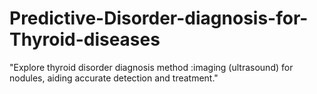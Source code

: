 # Predictive-Disorder-diagnosis-for-Thyroid-diseases
"Explore thyroid disorder diagnosis method :imaging (ultrasound) for nodules, aiding accurate detection and treatment."

